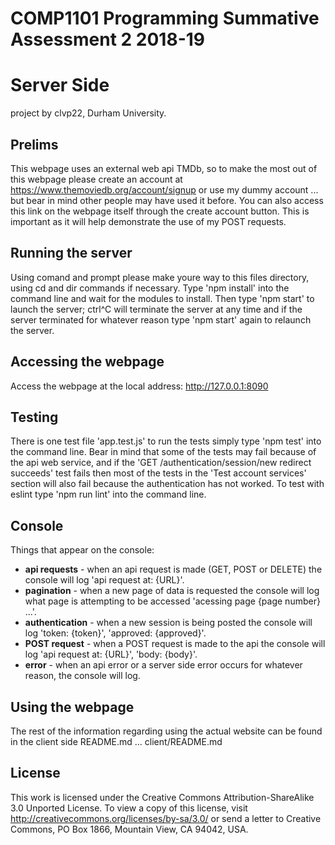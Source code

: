 COMP1101 Programming Summative Assessment 2 2018-19
===================================================

Server Side
===========

project by clvp22, Durham University.

Prelims
-------

This webpage uses an external web api TMDb, so to make the most out of this webpage please create an account at https://www.themoviedb.org/account/signup 
or use my dummy account ... but bear in mind other people may have used it before. You can also access this link on the webpage itself through the create account button.
This is important as it will help demonstrate the use of my POST requests.

Running the server
------------------

Using comand and prompt please make youre way to this files directory, using cd and dir commands if necessary. Type 'npm install' into the command line and wait for the modules to install. 
Then type 'npm start' to launch the server; ctrl^C will terminate the server at any time and if the server terminated for whatever reason type 'npm start' again to relaunch the server. 

Accessing the webpage
---------------------

Access the webpage at the local address: http://127.0.0.1:8090

Testing
-------

There is one test file 'app.test.js' to run the tests simply type 'npm test' into the command line. Bear in mind that some of the tests may fail because of the api web service, and if the 'GET /authentication/session/new redirect succeeds' test fails then most of the tests in the 'Test account services' section will also fail because the authentication has not worked. 
To test with eslint type 'npm run lint' into the command line.

Console
-------

Things that appear on the console:
 - **api requests** - when an api request is made (GET, POST or DELETE) the console will log 'api request at: {URL}'.
 - **pagination** - when a new page of data is requested the console will log what page is attempting to be accessed 'acessing page {page number} ...'.
 - **authentication** - when a new session is being posted the console will log 'token: {token}', 'approved: {approved}'.
 - **POST request** - when a POST request is made to the api the console will log 'api request at: {URL}', 'body: {body}'.
 - **error** - when an api error or a server side error occurs for whatever reason, the console will log.
 
Using the webpage
-----------------

The rest of the information regarding using the actual website can be found in the client side README.md ... client/README.md

License
-------

This work is licensed under the Creative Commons Attribution-ShareAlike 3.0 Unported License. To view a copy of this license, visit http://creativecommons.org/licenses/by-sa/3.0/ or send a letter to Creative Commons, PO Box 1866, Mountain View, CA 94042, USA.




